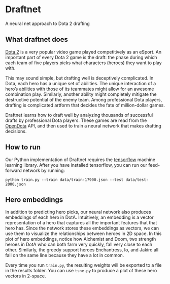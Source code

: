 # Draftnet
A neural net approach to Dota 2 drafting

## What draftnet does

[Dota 2](http://blog.dota2.com/?l=english) is a very popular video game played competitively as an eSport.
An important part of every Dota 2 game is the draft: the phase during which each team of five players picks what 
characters (heroes) they want to play with.

This may sound simple, but drafting well is deceptively complicated. In Dota, each hero has a unique set of abilities. The unique interaction of a hero’s abilities with those of its 
teammates might allow for an awesome combination play. Similarly, another ability might completely mitigate the 
destructive potential of the enemy team. Among professional Dota players, drafting is complicated artform that decides the fate of million-dollar games.

Draftnet learns how to draft well by analyzing thousands of successful drafts by professional Dota players. These games
are read from the [OpenDota](https://www.opendota.com/) API, and then used to train a neural network that makes drafting decisions.

## How to run

Our Python implementation of Draftnet requires the [tensorflow](https://www.tensorflow.org/) machine learning library. After you have installed tensorflow, you can run our feed-forward network by running:

~~~~
python train.py --train data/train-17900.json --test data/test-2000.json
~~~~

## Hero embeddings

In addition to predicting hero picks, our neural network also produces embeddings of each hero in DotA. Intuitively, an embedding is a vector representation of a hero that captures all the important features that that hero has. Since the network stores these embeddings as vectors, we can use them to visualize the relationships between heroes in 2D space. In this plot of hero embeddings, notice how Alchemist and Doom, two strength heroes in DotA who can both farm very quickly, fall very close to each other. Similarly, the greedy support heroes Enchantress, Io, and Jakiro all fall on the same line because they have a lot in common.

Every time you run `train.py`, the resulting weights will be exported to a file in the results folder. You can use `tsne.py` to produce a plot of these hero vectors in 2-space.
